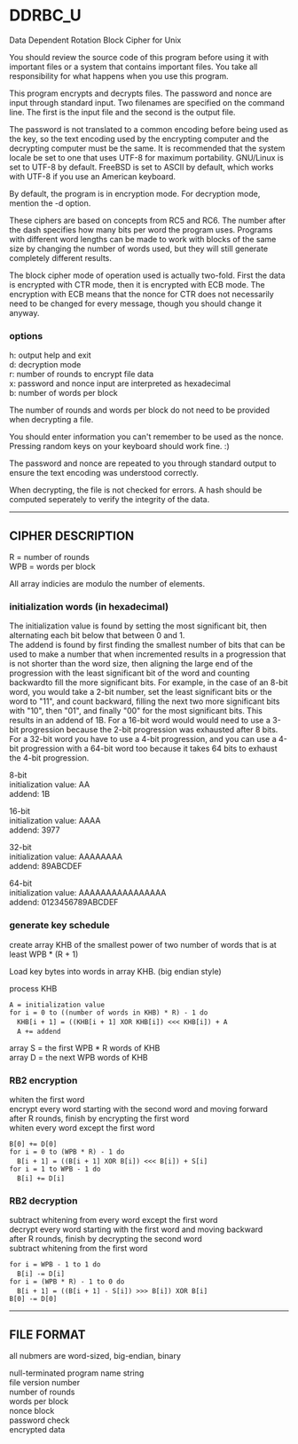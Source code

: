 # DDRBC_U
Data Dependent Rotation Block Cipher for Unix

You should review the source code of this program before using it with important files or a system that contains important files. You take all responsibility for what happens when you use this program.

This program encrypts and decrypts files. The password and nonce are input through standard input. Two filenames are specified on the command line. The first is the input file and the second is the output file.

The password is not translated to a common encoding before being used as the key, so the text encoding used by the encrypting computer and the decrypting computer must be the same. It is recommended that the system locale be set to one that uses UTF-8 for maximum portability. GNU/Linux is set to UTF-8 by default. FreeBSD is set to ASCII by default, which works with UTF-8 if you use an American keyboard.

By default, the program is in encryption mode. For decryption mode, mention the -d option.

These ciphers are based on concepts from RC5 and RC6. The number after the dash specifies how many bits per word the program uses. Programs with different word lengths can be made to work with blocks of the same size by changing the number of words used, but they will still generate completely different results.

The block cipher mode of operation used is actually two-fold. First the data is encrypted with CTR mode, then it is encrypted with ECB mode. The encryption with ECB means that the nonce for CTR does not necessarily need to be changed for every message, though you should change it anyway.

### options  
h: output help and exit  
d: decryption mode  
r: number of rounds to encrypt file data  
x: password and nonce input are interpreted as hexadecimal  
b: number of words per block  

The number of rounds and words per block do not need to be provided when decrypting a file.

You should enter information you can't remember to be used as the nonce. Pressing random keys on your keyboard should work fine. :)

The password and nonce are repeated to you through standard output to ensure the text encoding was understood correctly.

When decrypting, the file is not checked for errors. A hash should be computed seperately to verify the integrity of the data.


_______

## CIPHER DESCRIPTION

R = number of rounds  
WPB = words per block  

All array indicies are modulo the number of elements.  


### initialization words (in hexadecimal)

The initialization value is found by setting the most significant bit, then alternating each bit below that between 0 and 1.  
The addend is found by first finding the smallest number of bits that can be used to make a number that when incremented results in a progression that is not shorter than the word size, then aligning the large end of the progression with the least significant bit of the word and counting backwardto fill the more significant bits. For example, in the case of an 8-bit word, you would take a 2-bit number, set the least significant bits or the word to "11", and count backward, filling the next two more significant bits with "10", then "01", and finally "00" for the most significant bits. This results in an addend of 1B. For a 16-bit word would would need to use a 3-bit progression because the 2-bit progression was exhausted after 8 bits. For a 32-bit word you have to use a 4-bit progression, and you can use a 4-bit progression with a 64-bit word too because it takes 64 bits to exhaust the 4-bit progression.

8-bit  
initialization value: AA  
addend: 1B  

16-bit  
initialization value: AAAA  
addend: 3977  

32-bit  
initialization value: AAAAAAAA  
addend: 89ABCDEF  

64-bit  
initialization value: AAAAAAAAAAAAAAAA  
addend: 0123456789ABCDEF  


### generate key schedule

create array KHB of the smallest power of two number of words that is at least WPB * (R + 1)

Load key bytes into words in array KHB. (big endian style)

process KHB  

`A = initialization value`  
`for i = 0 to ((number of words in KHB) * R) - 1 do`  
&emsp;`KHB[i + 1] = ((KHB[i + 1] XOR KHB[i]) <<< KHB[i]) + A`  
&emsp;`A += addend`

array S = the first WPB * R words of KHB  
array D = the next WPB words of KHB


### RB2 encryption
whiten the first word  
encrypt every word starting with the second word and moving forward  
after R rounds, finish by encrypting the first word  
whiten every word except the first word

`B[0] += D[0]`  
`for i = 0 to (WPB * R) - 1 do`  
&emsp;`B[i + 1] = ((B[i + 1] XOR B[i]) <<< B[i]) + S[i]`  
`for i = 1 to WPB - 1 do`  
&emsp;`B[i] += D[i]`


### RB2 decryption
subtract whitening from every word except the first word  
decrypt every word starting with the first word and moving backward  
after R rounds, finish by decrypting the second word  
subtract whitening from the first word  

`for i = WPB - 1 to 1 do`  
&emsp;`B[i] -= D[i]`  
`for i = (WPB * R) - 1 to 0 do`  
&emsp;`B[i + 1] = ((B[i + 1] - S[i]) >>> B[i]) XOR B[i]`  
`B[0] -= D[0]`


_______

## FILE FORMAT

all nubmers are word-sized, big-endian, binary

null-terminated program name string  
file version number  
number of rounds  
words per block  
nonce block  
password check  
encrypted data  
